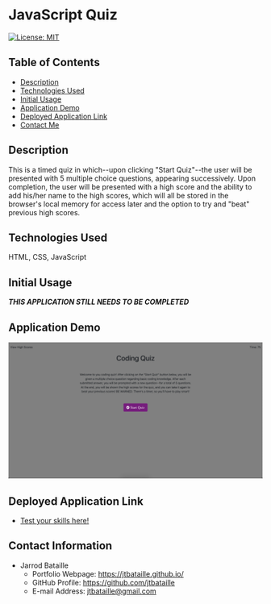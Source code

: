 # JavaScript Quiz
[![License: MIT](https://img.shields.io/badge/License-MIT-yellow.svg)](https://opensource.org/licenses/MIT)

## Table of Contents
* [Description](#description)
* [Technologies Used](#technologies-used)
* [Initial Usage](#initial-usage)
* [Application Demo](#application-demo)
* [Deployed Application Link](#deployed-application-link)
* [Contact Me](#contact-information)

## Description
This is a timed quiz in which--upon clicking "Start Quiz"--the user will be presented with 5 multiple choice questions, appearing successively. Upon completion, the user will be presented with a high score and the ability to add his/her name to the high scores, which will all be stored in the browser's local memory for access later and the option to try and "beat" previous high scores.

## Technologies Used
HTML, CSS, JavaScript

## Initial Usage
***THIS APPLICATION STILL NEEDS TO BE COMPLETED***

## Application Demo
![WHat is this](demo/appDemo.png)

## Deployed Application Link
* [Test your skills here!](https://jtbataille.github.io/JSQuizHW4/)

## Contact Information
* Jarrod Bataille
  * Portfolio Webpage: https://jtbataille.github.io/
  * GitHub Profile: https://github.com/jtbataille
  * E-mail Address: jtbataille@gmail.com